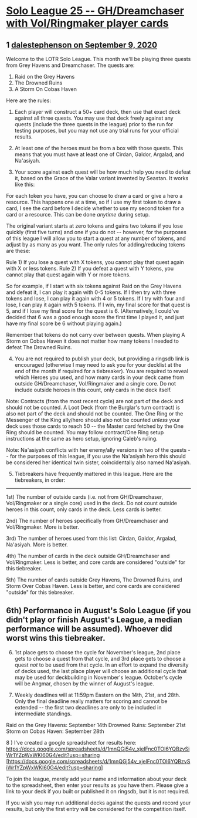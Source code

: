 # [Solo League 25 -- GH/Dreamchaser with VoI/Ringmaker player cards](https://community.fantasyflightgames.com/topic/311124-solo-league-25-ghdreamchaser-with-voiringmaker-player-cards/)

## 1 [dalestephenson on September 9, 2020](https://community.fantasyflightgames.com/topic/311124-solo-league-25-ghdreamchaser-with-voiringmaker-player-cards/?do=findComment&comment=3985750)

Welcome to the LOTR Solo League. This month we'll be playing three quests from Grey Havens and Dreamchaser. The quests are:

1) Raid on the Grey Havens
2) The Drowned Ruins
3) A Storm On Cobas Haven

Here are the rules:

1) Each player will construct a 50+ card deck, then use that exact deck against all three quests. You may use that deck freely against any quests (include the three quests in the league) prior to the run for testing purposes, but you may not use any trial runs for your official results.

2) At least one of the heroes must be from a box with those quests. This means that you must have at least one of Cirdan, Galdor, Argalad, and Na'asiyah.

3) Your score against each quest will be how much help you need to defeat it, based on the Grace of the Valar variant invented by Seastan. It works like this:

For each token you have, you can choose to draw a card or give a hero a resource. This happens one at a time, so if I use my first token to draw a card, I see the card before I decide whether to use my second token for a card or a resource. This can be done *anytime* during setup.

The original variant starts at zero tokens and gains two tokens if you lose quickly (first five turns) and one if you do not -- however, for the purposes of this league I will allow you to start a quest at any number of tokens, and adjust by as many as you want. The only rules for adding/reducing tokens are these:

Rule 1) If you lose a quest with X tokens, you cannot play that quest again with X or less tokens.
Rule 2) If you defeat a quest with Y tokens, you cannot play that quest again with Y or more tokens.

So for example, if I start with six tokens against Raid on the Grey Havens and defeat it, I can play it again with 0-5 tokens. If I then try with three tokens and lose, I can play it again with 4 or 5 tokens. If I try with four and lose, I can play it again with 5 tokens. If I win, my final score for that quest is 5, and if I lose my final score for the quest is 6. (Alternatively, I could've decided that 6 was a good enough score the first time I played it, and just have my final score be 6 without playing again.)

Remember that tokens do not carry over between quests. When playing A Storm on Cobas Haven it does not matter how many tokens I needed to defeat The Drowned Ruins.

4) You are not required to publish your deck, but providing a ringsdb link is encouraged (otherwise I may need to ask you for your decklist at the end of the month if required for a tiebreaker). You are required to reveal which Heroes you used, and how many cards in your deck came from outside GH/Dreamchaser, VoI/Ringmaker and a single core. Do not include outside heroes in this count, only cards in the deck itself.

Note: Contracts (from the most recent cycle) are not part of the deck and should not be counted. A Loot Deck (from the Burglar's turn contract) is also not part of the deck and should not be counted. The One Ring or the Messenger of the King ally/hero should also not be counted *unless* your deck uses those cards to reach 50 -- the Master card fetched by the One Ring should be counted. You may follow contract/One Ring setup instructions at the same as hero setup, ignoring Caleb's ruling.

Note: Na'asiyah conflicts with her enemy/ally versions in two of the quests -- for the purposes of this league, if you use the Na'asiyah hero this should be considered her identical twin sister, coincidentally also named Na'asiyah.

5) Tiebreakers have frequently mattered in this league. Here are the tiebreakers, in order:
---
1st) The number of outside cards (i.e. not from GH/Dreamchaser, VoI/Ringmaker or a single core) used in the deck. Do not count outside heroes in this count, only cards in the deck. Less cards is better.

2nd) The number of heroes specifically from GH/Dreamchaser and VoI/Ringmaker. More is better.

3rd) The number of heroes used from this list: Cirdan, Galdor, Argalad, Na'asiyah. More is better.

4th) The number of cards in the deck outside GH/Dreamchaser and VoI/Ringmaker. Less is better, and core cards are considered "outside" for this tiebreaker.

5th) The number of cards outside Grey Havens, The Drowned Ruins, and Storm Over Cobas Haven. Less is better, and core cards are considered "outside" for this tiebreaker.

6th) Performance in August's Solo League (if you didn't play or finish August's League, a median performance will be assumed). Whoever did worst wins this tiebreaker.
---

6) 1st place gets to choose the cycle for November's league, 2nd place gets to choose a quest from that cycle, and 3rd place gets to choose a quest *not* to be used from that cycle. In an effort to expand the diversity of decks used, the last place player will choose an additional cycle that may be used for deckbuilding in November's league. October's cycle will be Angmar, chosen by the winner of August's league.

7) Weekly deadlines will at 11:59pm Eastern on the 14th, 21st, and 28th. Only the final deadline really matters for scoring and cannot be extended -- the first two deadlines are only to be included in intermediate standings.

Raid on the Grey Havens: September 14th
Drowned Ruins: September 21st
Storm on Cobas Haven: September 28th

8 ) I've created a google spreadsheet for results here:
https://docs.google.com/spreadsheets/d/1mnQGj54v_xjelFnc0TOl6YQBzvSiWr1YZpWxWKI60G4/edit?usp=sharing [https://docs.google.com/spreadsheets/d/1mnQGj54v_xjelFnc0TOl6YQBzvSiWr1YZpWxWKI60G4/edit?usp=sharing]

To join the league, merely add your name and information about your deck to the spreadsheet, then enter your results as you have them. Please give a link to your deck if you built or published it on ringsdb, but it is not required.

If you wish you may run additional decks against the quests and record your results, but only the first entry will be considered for the competition itself.

